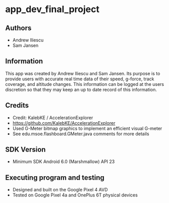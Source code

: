 # app_dev_final_project

## Authors
* Andrew Iliescu
* Sam Jansen

## Information
This app was created by Andrew Iliescu and Sam Jansen. Its
purpose is to provide users with accurate real time data of
their speed, g-force, track coverage, and altitude changes. This
information can be logged at the users discretion so that they may 
keep an up to date record of this information. 

## Credits
* Credit:  KalebKE / AccelerationExplorer
* https://github.com/KalebKE/AccelerationExplorer
* Used G-Meter bitmap graphics to implement an efficient visual G-meter
* See edu.msoe.flashboard.GMeter.java comments for more details

## SDK Version
* Minimum SDK Android 6.0 (Marshmallow) API 23

## Executing program and testing
 * Designed and built on the Google Pixel 4 AVD
 * Tested on Google Pixel 4a and OnePlus 6T physical devices
